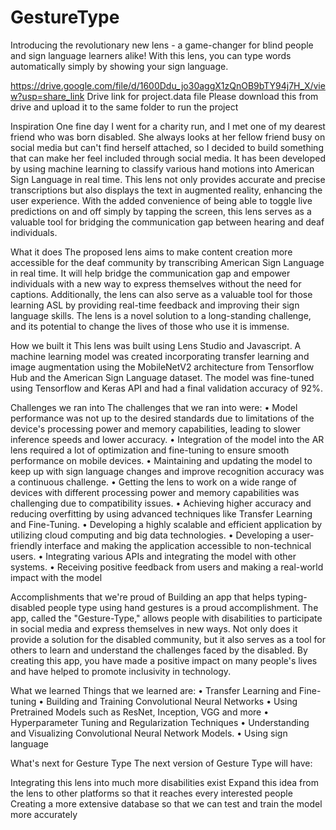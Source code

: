 # GestureType
Introducing the revolutionary new lens - a game-changer for blind people and sign language learners alike! With this lens, you can type words automatically simply by showing your sign language.

https://drive.google.com/file/d/1600Ddu_jo30aggX1zQnOB9bTY94j7H_X/view?usp=share_link 
Drive link for project.data file Please download this from drive and upload it to the same folder to run the project

Inspiration
One fine day I went for a charity run, and I met one of my dearest friend who was born disabled. She always looks at her fellow friend busy on social media but can't find herself attached, so I decided to build something that can make her feel included through social media. It has been developed by using machine learning to classify various hand motions into American Sign Language in real time. This lens not only provides accurate and precise transcriptions but also displays the text in augmented reality, enhancing the user experience. With the added convenience of being able to toggle live predictions on and off simply by tapping the screen, this lens serves as a valuable tool for bridging the communication gap between hearing and deaf individuals.

What it does
The proposed lens aims to make content creation more accessible for the deaf community by transcribing American Sign Language in real time. It will help bridge the communication gap and empower individuals with a new way to express themselves without the need for captions. Additionally, the lens can also serve as a valuable tool for those learning ASL by providing real-time feedback and improving their sign language skills. The lens is a novel solution to a long-standing challenge, and its potential to change the lives of those who use it is immense.

How we built it
This lens was built using Lens Studio and Javascript. A machine learning model was created incorporating transfer learning and image augmentation using the MobileNetV2 architecture from Tensorflow Hub and the American Sign Language dataset. The model was fine-tuned using Tensorflow and Keras API and had a final validation accuracy of 92%.

Challenges we ran into
The challenges that we ran into were: • Model performance was not up to the desired standards due to limitations of the device's processing power and memory capabilities, leading to slower inference speeds and lower accuracy. • Integration of the model into the AR lens required a lot of optimization and fine-tuning to ensure smooth performance on mobile devices. • Maintaining and updating the model to keep up with sign language changes and improve recognition accuracy was a continuous challenge. • Getting the lens to work on a wide range of devices with different processing power and memory capabilities was challenging due to compatibility issues. • Achieving higher accuracy and reducing overfitting by using advanced techniques like Transfer Learning and Fine-Tuning. • Developing a highly scalable and efficient application by utilizing cloud computing and big data technologies. • Developing a user-friendly interface and making the application accessible to non-technical users. • Integrating various APIs and integrating the model with other systems. • Receiving positive feedback from users and making a real-world impact with the model

Accomplishments that we're proud of
Building an app that helps typing-disabled people type using hand gestures is a proud accomplishment. The app, called the "Gesture-Type," allows people with disabilities to participate in social media and express themselves in new ways. Not only does it provide a solution for the disabled community, but it also serves as a tool for others to learn and understand the challenges faced by the disabled. By creating this app, you have made a positive impact on many people's lives and have helped to promote inclusivity in technology.

What we learned
Things that we learned are: • Transfer Learning and Fine-tuning • Building and Training Convolutional Neural Networks • Using Pretrained Models such as ResNet, Inception, VGG and more • Hyperparameter Tuning and Regularization Techniques • Understanding and Visualizing Convolutional Neural Network Models. • Using sign language

What's next for Gesture Type
The next version of Gesture Type will have:

Integrating this lens into much more disabilities exist
Expand this idea from the lens to other platforms so that it reaches every interested people
Creating a more extensive database so that we can test and train the model more accurately
